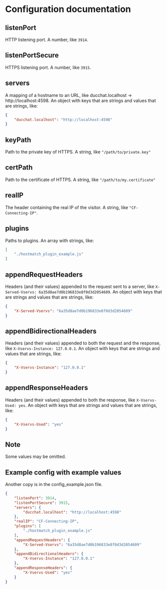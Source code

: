 # Configuration documentation

## listenPort
HTTP listening port. A number, like `3914`.

## listenPortSecure
HTTPS listening port. A number, like `3915`.

## servers
A mapping of a hostname to an URL, like ducchat.localhost -> http://localhost:4598. An object with keys that are strings and values that are strings, like:
```json
{
    "ducchat.localhost": "http://localhost:4598"
}
```

## keyPath
Path to the private key of HTTPS. A string, like `"/path/to/private.key"`

## certPath
Path to the certificate of HTTPS. A string, like `"/path/to/my.certificate"`

## realIP
The header containing the real IP of the visitor. A string, like `"CF-Connecting-IP"`.

## plugins
Paths to plugins. An array with strings, like:
```json
[
    "./hostmatch_plugin_example.js"
]
```

## appendRequestHeaders
Headers (and their values) appended to the request sent to a server, like `X-Served-Vservs: 6a35d8ae7d0b196833e8f0d3d2054609`. An object with keys that are strings and values that are strings, like:
```json
{
    "X-Served-Vservs": "6a35d8ae7d0b196833e8f0d3d2054609"
}
```

## appendBidirectionalHeaders
Headers (and their values) appended to both the request and the response, like `X-Vservs-Instance: 127.0.0.1`. An object with keys that are strings and values that are strings, like:
```json
{
    "X-Vservs-Instance": "127.0.0.1"
}
```

## appendResponseHeaders
Headers (and their values) appended to both the response, like `X-Vservs-Used: yes`. An object with keys that are strings and values that are strings, like:
```json
{
    "X-Vservs-Used": "yes"
}
```

## Note
Some values may be omitted.

## Example config with example values
Another copy is in the config_example.json file.
```json
{
    "listenPort": 3914,
    "listenPortSecure": 3915,
    "servers": {
        "ducchat.localhost": "http://localhost:4598"
    },
    "realIP": "CF-Connecting-IP",
    "plugins": [
        "./hostmatch_plugin_example.js"
    ],
    "appendRequestHeaders": {
        "X-Served-Vservs": "6a35d8ae7d0b196833e8f0d3d2054609"
    },
    "appendBidirectionalHeaders": {
        "X-Vservs-Instance": "127.0.0.1"
    },
    "appendResponseHeaders": {
        "X-Vservs-Used": "yes"
    }
}
```
